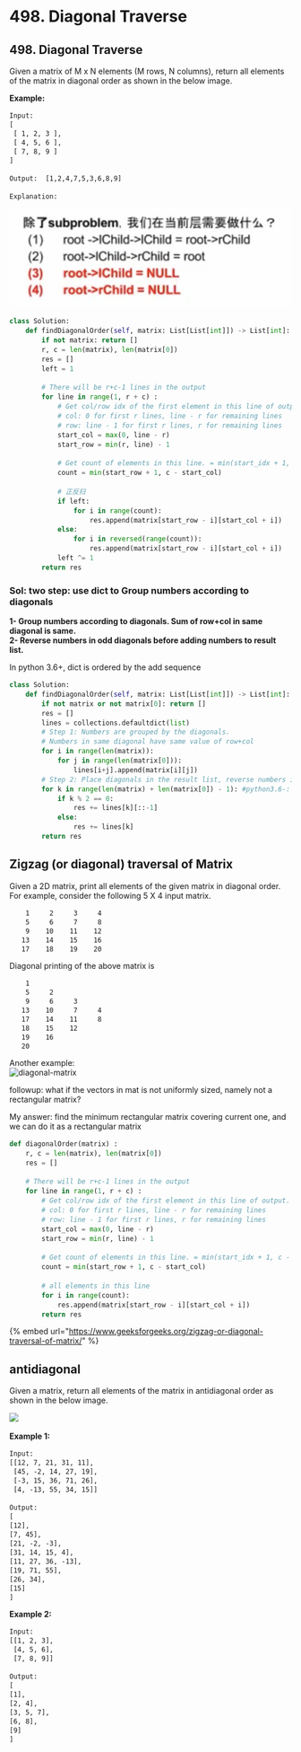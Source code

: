 # 498. Diagonal Traverse

## 498. Diagonal Traverse

Given a matrix of M x N elements \(M rows, N columns\), return all elements of the matrix in diagonal order as shown in the below image.

**Example:**

```text
Input:
[
 [ 1, 2, 3 ],
 [ 4, 5, 6 ],
 [ 7, 8, 9 ]
]

Output:  [1,2,4,7,5,3,6,8,9]

Explanation:
```

![](../.gitbook/assets/image%20%2848%29.png)

```python
class Solution:
    def findDiagonalOrder(self, matrix: List[List[int]]) -> List[int]:
        if not matrix: return []
        r, c = len(matrix), len(matrix[0])
        res = []
        left = 1

        # There will be r+c-1 lines in the output 
        for line in range(1, r + c) : 
            # Get col/row idx of the first element in this line of output. 
            # col: 0 for first r lines, line - r for remaining lines 
            # row: line - 1 for first r lines, r for remaining lines 
            start_col = max(0, line - r) 
            start_row = min(r, line) - 1

            # Get count of elements in this line. = min(start_idx + 1, c - start_col)
            count = min(start_row + 1, c - start_col) 

            # 正反扫
            if left:	
                for i in range(count):
                    res.append(matrix[start_row - i][start_col + i]) 
            else:
                for i in reversed(range(count)):
                    res.append(matrix[start_row - i][start_col + i]) 
            left ^= 1
        return res
```

### Sol: two step: use dict to Group numbers according to diagonals

**1- Group numbers according to diagonals. Sum of row+col in same diagonal is same.   
2- Reverse numbers in odd diagonals before adding numbers to result list.**

In python 3.6+, dict is ordered by the add sequence

```python
class Solution:
    def findDiagonalOrder(self, matrix: List[List[int]]) -> List[int]:
        if not matrix or not matrix[0]: return []
        res = []
        lines = collections.defaultdict(list)
        # Step 1: Numbers are grouped by the diagonals.
        # Numbers in same diagonal have same value of row+col
        for i in range(len(matrix)):
            for j in range(len(matrix[0])):
                lines[i+j].append(matrix[i][j])
        # Step 2: Place diagonals in the result list, reverse numbers in odd diagonals.
        for k in range(len(matrix) + len(matrix[0]) - 1): #python3.6-: for k in sorted(lines.keys()):
            if k % 2 == 0:
                res += lines[k][::-1]
            else:
                res += lines[k]
        return res
```

## Zigzag \(or diagonal\) traversal of Matrix

Given a 2D matrix, print all elements of the given matrix in diagonal order. For example, consider the following 5 X 4 input matrix.

```text
    1     2     3     4
    5     6     7     8
    9    10    11    12
   13    14    15    16
   17    18    19    20
```

Diagonal printing of the above matrix is

```text
    1
    5     2
    9     6     3
   13    10     7     4
   17    14    11     8
   18    15    12
   19    16
   20
```

Another example:  
![diagonal-matrix](https://media.geeksforgeeks.org/wp-content/uploads/zigzag-1.png)

followup: what if the vectors in mat is not uniformly sized, namely not a rectangular matrix?

My answer: find the minimum rectangular matrix covering current one, and we can do it as a rectangular matrix

```python
def diagonalOrder(matrix) : 
	r, c = len(matrix), len(matrix[0])
	res = []
	
	# There will be r+c-1 lines in the output 
	for line in range(1, r + c) : 
		# Get col/row idx of the first element in this line of output. 
		# col: 0 for first r lines, line - r for remaining lines 
		# row: line - 1 for first r lines, r for remaining lines 
		start_col = max(0, line - r) 
		start_row = min(r, line) - 1
		
		# Get count of elements in this line. = min(start_idx + 1, c - start_col)
		count = min(start_row + 1, c - start_col) 
		
		# all elements in this line 
		for i in range(count):		 
			res.append(matrix[start_row - i][start_col + i]) 
		return res
```

{% embed url="https://www.geeksforgeeks.org/zigzag-or-diagonal-traversal-of-matrix/" %}

## antidiagonal

Given a matrix, return all elements of the matrix in antidiagonal order as shown in the below image.

![](https://i.imgur.com/XFcjSQR.png)

**Example 1:**

```text
Input:
[[12, 7, 21, 31, 11],
 [45, -2, 14, 27, 19],
 [-3, 15, 36, 71, 26],
 [4, -13, 55, 34, 15]]

Output:
[
[12],
[7, 45],
[21, -2, -3],
[31, 14, 15, 4],
[11, 27, 36, -13],
[19, 71, 55],
[26, 34],
[15]
]
```

**Example 2:**

```text
Input:
[[1, 2, 3],
 [4, 5, 6],
 [7, 8, 9]]

Output:
[
[1],
[2, 4],
[3, 5, 7],
[6, 8],
[9]
]
```

